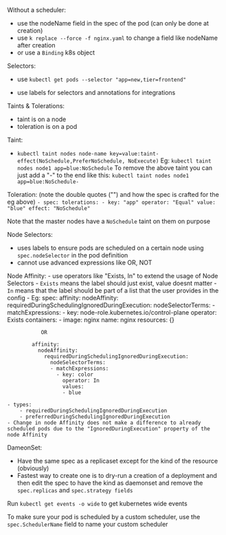 Without a scheduler:
- use the nodeName field in the spec of the pod (can only be done at creation)
- use `k replace --force -f nginx.yaml` to change a field like nodeName after creation
- or use a `Binding` k8s object

Selectors:
- use `kubectl get pods --selector "app=new,tier=frontend"` 

- use labels for selectors and annotations for integrations

Taints & Tolerations:

- taint is on a node
- toleration is on a pod

Taint: 
- `kubectl taint nodes node-name key=value:taint-effect(NoSchedule,PreferNoSchedule, NoExecute)`
    Eg: 
        `kubectl taint nodes node1 app=blue:NoSchedule`
        To remove the above taint you can just add a "-" to the end like this:
        `kubectl taint nodes node1 app=blue:NoSchedule-`

Toleration: (note the double quotes ("") and how the spec is crafted for the eg above)
    `- spec:
        tolerations:
        - key: "app"
          operator: "Equal"
          value: "blue"
          effect: "NoSchedule"`

Note that the master nodes have a `NoSchedule` taint on them on purpose

Node Selectors:
- uses labels to ensure pods are scheduled on a certain node using `spec.nodeSelector` in the pod definition
- cannot use advanced expressions like OR, NOT

Node Affinity:
    - use operators like "Exists, In" to extend the usage of Node Selectors
        - `Exists` means the label should just exist, value doesnt matter
        - `In` means that the label should be part of a list that the user provides in the config
        - Eg:
           spec:
             affinity:
               nodeAffinity:
                 requiredDuringSchedulingIgnoredDuringExecution:
                   nodeSelectorTerms:
                   - matchExpressions:
                     - key: node-role.kubernetes.io/control-plane
                       operator: Exists
             containers:
             - image: nginx
               name: nginx
               resources: {}
    
               OR
    
            affinity:
              nodeAffinity:
                requiredDuringSchedulingIgnoredDuringExecution:
                  nodeSelectorTerms:
                  - matchExpressions:
                    - key: color
                      operator: In
                      values:
                      - blue    
    
    - types: 
        - requiredDuringSchedulingIgnoredDuringExecution
        - preferredDuringSchedulingIgnoredDuringExecution
    - Change in node Affinity does not make a difference to already scheduled pods due to the "IgnoredDuringExecution" property of the node Affinity

DameonSet:
- Have the same spec as a replicaset except for the kind of the resource (obviously)
- Fastest way to create one is to dry-run a creation of a deployment and then edit the spec to have the kind as daemonset and remove the `spec.replicas` and `spec.strategy fields`

Run `kubectl get events -o wide` to get kubernetes wide events

To make sure your pod is scheduled by a custom scheduler, use the `spec.SchedulerName` field to name your custom scheduler